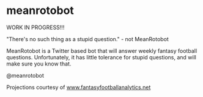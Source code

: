 # meanrotobot

WORK IN PROGRESS!!!

"There's no such thing as a stupid question."
                - not MeanRotobot

MeanRotobot is a Twitter based bot that will answer weekly fantasy football questions.
Unfortunately, it has little tolerance for stupid questions, and will make sure you know that.

@meanrotobot

Projections courtesy of www.fantasyfootballanalytics.net
